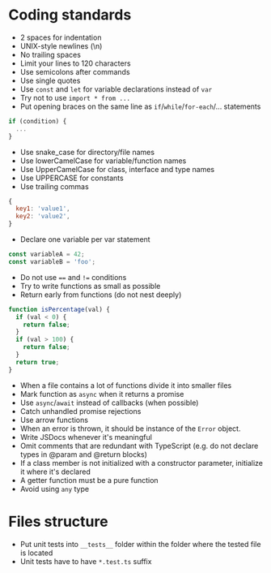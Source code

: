 # Coding standards

- 2 spaces for indentation
- UNIX-style newlines (\n)
- No trailing spaces
- Limit your lines to 120 characters
- Use semicolons after commands
- Use single quotes
- Use `const` and `let` for variable declarations instead of `var`
- Try not to use `import * from ...`
- Put opening braces on the same line as `if`/`while`/`for-each`/... statements

```js
if (condition) {
  ...
}
```

- Use snake_case for directory/file names
- Use lowerCamelCase for variable/function names
- Use UpperCamelCase for class, interface and type names
- Use UPPERCASE for constants
- Use trailing commas

```js
{
  key1: 'value1',
  key2: 'value2',
}
```

- Declare one variable per var statement

```js
const variableA = 42;
const variableB = 'foo';
```

- Do not use `==` and `!=` conditions
- Try to write functions as small as possible
- Return early from functions (do not nest deeply)

```js
function isPercentage(val) {
  if (val < 0) {
    return false;
  }
  if (val > 100) {
    return false;
  }
  return true;
}
```

- When a file contains a lot of functions divide it into smaller files
- Mark function as `async` when it returns a promise
- Use `async`/`await` instead of callbacks (when possible)
- Catch unhandled promise rejections
- Use arrow functions
- When an error is thrown, it should be instance of the `Error` object.
- Write JSDocs whenever it's meaningful
- Omit comments that are redundant with TypeScript (e.g. do not declare types in @param and @return blocks)
- If a class member is not initialized with a constructor parameter, initialize it where it's declared
- A getter function must be a pure function
- Avoid using `any` type

# Files structure

- Put unit tests into `__tests__` folder within the folder where the tested file is located
- Unit tests have to have `*.test.ts` suffix
